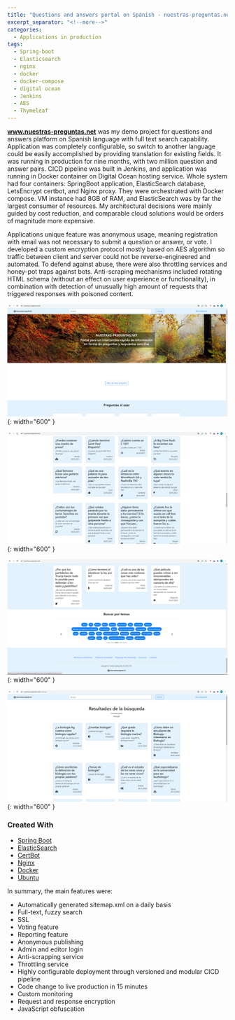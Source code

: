 ```yaml
---
title: "Questions and answers portal on Spanish - nuestras-preguntas.net"
excerpt_separator: "<!--more-->"
categories:
  - Applications in production
tags:
  - Spring-boot
  - Elasticsearch
  - nginx
  - docker
  - docker-compose
  - digital ocean
  - Jenkins
  - AES
  - Thymeleaf
---
```


**www.nuestras-preguntas.net** was my demo project for questions and answers platform on Spanish language with full text search capability.
Application was completely configurable, so switch to another language could be easily accomplished by providing translation for existing fields.
It was running in production for nine months, with two million question and answer pairs.
CICD pipeline was built in Jenkins, and application was running in Docker container on Digital Ocean hosting service.
Whole system had four containers: SpringBoot application, ElasticSearch database, LetsEncrypt certbot, and Nginx proxy.
They were orchestrated with Docker compose.
VM instance had 8GB of RAM, and ElasticSearch was by far the largest consumer of resources.
My architectural decisions were mainly guided by cost reduction, and comparable cloud solutions would be orders of magnitude more expensive.

Applications unique feature was anonymous usage,
meaning registration with email was not necessary to submit a question or answer, or vote.
I developed a custom encryption protocol mostly based on AES algorithm so traffic between client and server could not be reverse-engineered and automated.
To defend against abuse, there were also throttling services and honey-pot traps against bots.
Anti-scraping mechanisms included rotating HTML schema (without an effect on user experience or functionality),
in combination with detection of unusually high amount of requests that triggered responses with poisoned content.


![alt text](/images/posts/nuestras-preguntas-1.PNG "Title"){: width="600" }

![alt text](/images/posts/nuestras-preguntas-2.PNG "Title"){: width="600" }

![alt text](/images/posts/nuestras-preguntas-3.PNG "Title"){: width="600" }

![alt text](/images/posts/nuestras-preguntas-4.PNG "Title"){: width="600" }

<!--more-->

### Created With

* [Spring Boot](https://spring.io/projects/spring-boot)
* [ElasticSearch](https://www.elastic.co/)
* [CertBot](https://hub.docker.com/r/certbot/certbot/)
* [Nginx](https://www.nginx.com/)
* [Docker](https://www.docker.com/)
* [Ubuntu](https://ubuntu.com/)


In summary, the main features were:

* Automatically generated sitemap.xml on a daily basis
* Full-text, fuzzy search
* SSL
* Voting feature
* Reporting feature
* Anonymous publishing
* Admin and editor login
* Anti-scrapping service
* Throttling service
* Highly configurable deployment through versioned and modular CICD pipeline
* Code change to live production in 15 minutes 
* Custom monitoring
* Request and response encryption
* JavaScript obfuscation

